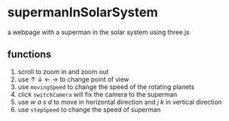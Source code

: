 # supermanInSolarSystem
a webpage with a superman in the solar system using three.js

## functions

1. scroll to zoom in and zoom out
2. use $\uparrow$ $\downarrow$ $\leftarrow$ $\rightarrow$ to change point of view
3. use `movingSpeed` to change the speed of the rotating planets
4. click `switchCamera` will fix the camera to the superman
5. use $w$ $a$ $s$ $d$ to move in horizontal direction and $j$ $k$ in vertical direction
7. use `stepSpeed` to change the speed of superman
